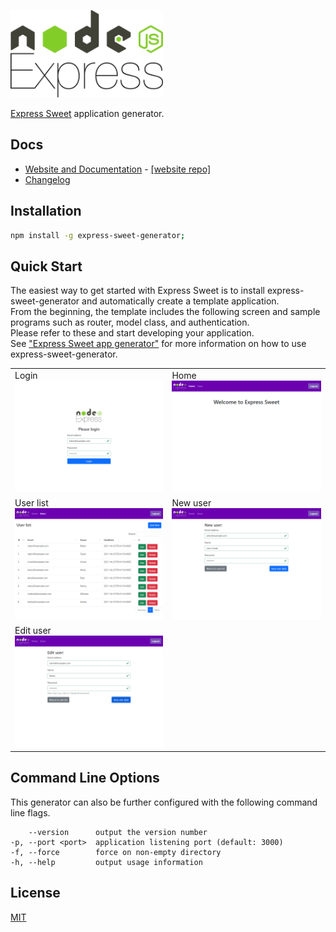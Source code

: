 <a href="https://takuya-motoshima.github.io/express-sweet/"><img src="https://raw.githubusercontent.com/takuya-motoshima/express-sweet-generator/main/logo.svg" height="140"></a>

[Express Sweet](https://www.npmjs.com/package/express-sweet) application generator.

## Docs

* <a href="https://takuya-motoshima.github.io/express-sweet/" target="_blank">Website and Documentation</a> - <a href="https://github.com/takuya-motoshima/express-sweet" target="_blank">[website repo]</a>
* <a href="https://github.com/takuya-motoshima/express-sweet-generator/blob/main/CHANGELOG.md" target="_blank">Changelog</a>

## Installation

```sh
npm install -g express-sweet-generator;
```

## Quick Start

The easiest way to get started with Express Sweet is to install express-sweet-generator and automatically create a template application.  
From the beginning, the template includes the following screen and sample programs such as router, model class, and authentication.  
Please refer to these and start developing your application.  
See <a href="https://takuya-motoshima.github.io/express-sweet/#started-generator" target="_blank">&quot;Express Sweet app generator&quot;</a> for more information on how to use express-sweet-generator.

<table>
    <tr>
        <td valign="top">
            <div>Login</div>
            <img src="https://raw.githubusercontent.com/takuya-motoshima/express-sweet-generator/main/screencaps/login.png" width="400">
        </td>
        <td valign="top">
            <div>Home</div>
            <img src="https://raw.githubusercontent.com/takuya-motoshima/express-sweet-generator/main/screencaps/home.png" width="400">
        </td>
    </tr>
    <tr>
        <td valign="top">
            <div>User list</div>
            <img src="https://raw.githubusercontent.com/takuya-motoshima/express-sweet-generator/main/screencaps/user-list.png" width="400">
        </td>
        <td valign="top">
            <div>New user</div>
            <img src="https://raw.githubusercontent.com/takuya-motoshima/express-sweet-generator/main/screencaps/new-user.png" width="400">
        </td>
    </tr>
    <tr>
        <td valign="top">
            <div>Edit user</div>
            <img src="https://raw.githubusercontent.com/takuya-motoshima/express-sweet-generator/main/screencaps/edit-user.png" width="400">
        </td>
    </tr>
</table>

## Command Line Options

This generator can also be further configured with the following command line flags.

        --version      output the version number
    -p, --port <port>  application listening port (default: 3000)
    -f, --force        force on non-empty directory
    -h, --help         output usage information

## License

[MIT](LICENSE)